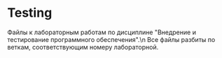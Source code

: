 # Testing

Файлы к лабораторным работам по дисциплине "Внедрение и тестирование программного обеспечения".\n
Все файлы разбиты по веткам, соответствующим номеру лабораторной.
